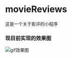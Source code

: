 # movieReviews
这是一个关于影评的小程序
### 现目前实现的效果图
![gif效果图](https://img04.sogoucdn.com/app/a/100520146/24ffeb838bb9be6a89f2e91354bcd420)
